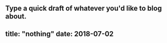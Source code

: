 **Type a quick draft of whatever you'd like to blog about.**
---
title: "nothing"
date: 2018-07-02
---
